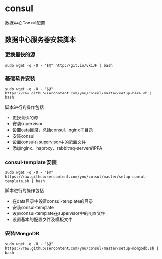 # consul
数据中心Consul配置

## 数据中心服务器安装脚本

### 更换最快的源
`sudo wget -q -O - "$@" http://git.io/vkiUF | bash`

### 基础软件安装
`sudo wget -q -O - "$@" https://raw.githubusercontent.com/ynu/consul/master/setup-base.sh | bash`

脚本进行的操作包括：
- 更换最快的源
- 安装supervisor
- 设置data目录，包括consul、nginx子目录
- 安装consul
- 设置consul在supervisor中的配置文件
- 添加nginx、haproxy、rabbitmq-server的PPA

### consul-template 安装
`sudo wget -q -O - "$@" https://raw.githubusercontent.com/ynu/consul/master/setup-consul-template.sh | bash`

脚本进行的操作包括：
- 在dafa目录中设置consul-template的目录
-  安装consul-template
-  设置consul-template在supervisor中的配置文件
-  设置基本的配置文件及模板文件

### 安装MongoDB
`sudo wget -q -O - "$@" https://raw.githubusercontent.com/ynu/consul/master/setup-mongodb.sh | bash`
